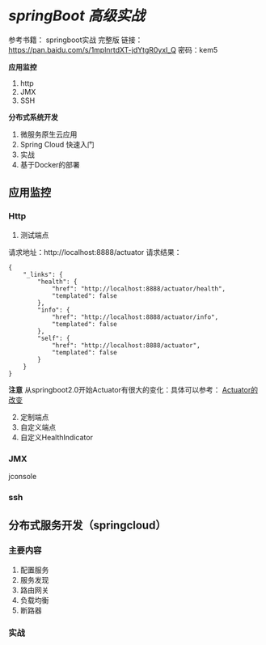 # _springBoot 高级实战_ 

参考书籍：
    springboot实战 完整版 链接：https://pan.baidu.com/s/1mplnrtdXT-jdYtgR0yxI_Q 密码：kem5

**应用监控** 

1.	http
2.	JMX
3.	SSH

**分布式系统开发**

1.	微服务原生云应用
2.	Spring Cloud 快速入门
3.	实战
4.	基于Docker的部署



## 应用监控


### Http


1.  测试端点

请求地址：http://localhost:8888/actuator
请求结果：

```
{
    "_links": {
        "health": {
            "href": "http://localhost:8888/actuator/health",
            "templated": false
        },
        "info": {
            "href": "http://localhost:8888/actuator/info",
            "templated": false
        },
        "self": {
            "href": "http://localhost:8888/actuator",
            "templated": false
        }
    }
}
```

**注意** 
从springboot2.0开始Actuator有很大的变化：具体可以参考： [Actuator的改变](https://blog.csdn.net/liagn/article/details/81382423 "Actuator的改变") 

2.	定制端点
3.	自定义端点
4.	自定义HealthIndicator


### JMX

jconsole


### ssh


## 分布式服务开发（springcloud）


### 主要内容

1.  配置服务
2.  服务发现
3.	路由网关
4.	负载均衡
5.	断路器


### 实战














